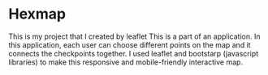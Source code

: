 # Hexmap
This is my project that I created by leaflet
This is a part of an application. 
In this application, each user can choose different points on the map and it connects the checkpoints together. 
I used leaflet and bootstarp (javascript libraries) to make this responsive and mobile-friendly interactive map. 
